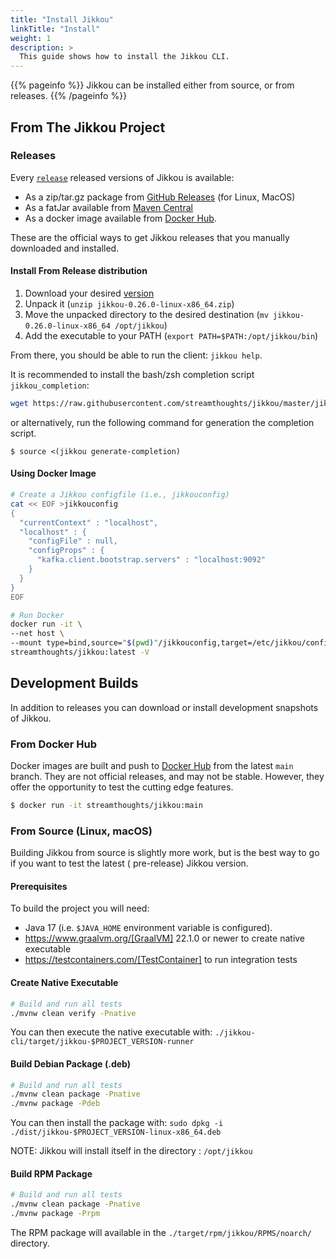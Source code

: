 ```yaml
---
title: "Install Jikkou"
linkTitle: "Install"
weight: 1
description: >
  This guide shows how to install the Jikkou CLI.
---
```


{{% pageinfo %}}
Jikkou can be installed either from source, or from releases.
{{% /pageinfo %}}

## From The Jikkou Project

### Releases

Every [`release`](https://github.com/streamthoughts/jikkou/releases) released versions of Jikkou is available:

* As a zip/tar.gz package from [GitHub Releases](https://github.com/streamthoughts/jikkou/releases) (for Linux, MacOS)
* As a fatJar available from [Maven Central](https://repo.maven.apache.org/maven2/io/streamthoughts/jikkou/0.26.0/)
* As a docker image available from [Docker Hub](https://hub.docker.com/r/streamthoughts/jikkou).

These are the official ways to get Jikkou releases that you manually downloaded and installed.

#### Install From Release distribution

1. Download your desired [version](https://github.com/streamthoughts/jikkou/releases)
2. Unpack it (`unzip jikkou-0.26.0-linux-x86_64.zip`)
3. Move the unpacked directory to the desired destination (`mv jikkou-0.26.0-linux-x86_64 /opt/jikkou`)
4. Add the executable to your PATH (`export PATH=$PATH:/opt/jikkou/bin`)

From there, you should be able to run the client: `jikkou help`.

It is recommended to install the bash/zsh completion script `jikkou_completion`:

```bash
wget https://raw.githubusercontent.com/streamthoughts/jikkou/master/jikkou_completion . jikkou_completion
```

or alternatively, run the following command for generation the completion script.

```
$ source <(jikkou generate-completion)
```

#### Using Docker Image

```bash
# Create a Jikkou configfile (i.e., jikkouconfig)
cat << EOF >jikkouconfig
{
  "currentContext" : "localhost",
  "localhost" : {
    "configFile" : null,
    "configProps" : {
      "kafka.client.bootstrap.servers" : "localhost:9092"
    }
  }
}
EOF

# Run Docker
docker run -it \
--net host \
--mount type=bind,source="$(pwd)"/jikkouconfig,target=/etc/jikkou/config \
streamthoughts/jikkou:latest -V
```

## Development Builds

In addition to releases you can download or install development snapshots of Jikkou.

### From Docker Hub

Docker images are built and push to [Docker Hub](https://hub.docker.com/r/streamthoughts/jikkou) from the latest `main`
branch.
They are not official releases, and may not be stable.
However, they offer the opportunity to test the cutting edge features.

```bash
$ docker run -it streamthoughts/jikkou:main
```

### From Source (Linux, macOS)

Building Jikkou from source is slightly more work, but is the best way to go if you want to test the latest (
pre-release) Jikkou version.

#### Prerequisites

To build the project you will need:

* Java 17 (i.e. `$JAVA_HOME` environment variable is configured).
* https://www.graalvm.org/[GraalVM] 22.1.0 or newer to create native executable
* https://testcontainers.com/[TestContainer] to run integration tests

#### Create Native Executable

```bash
# Build and run all tests
./mvnw clean verify -Pnative
```

You can then execute the native executable with: `./jikkou-cli/target/jikkou-$PROJECT_VERSION-runner`

#### Build Debian Package (.deb)

```bash
# Build and run all tests
./mvnw clean package -Pnative
./mvnw package -Pdeb
```

You can then install the package with: `sudo dpkg -i ./dist/jikkou-$PROJECT_VERSION-linux-x86_64.deb`

NOTE: Jikkou will install itself in the directory :  `/opt/jikkou`

#### Build RPM Package

```bash
# Build and run all tests
./mvnw clean package -Pnative
./mvnw package -Prpm
```

The RPM package will available in the `./target/rpm/jikkou/RPMS/noarch/` directory.